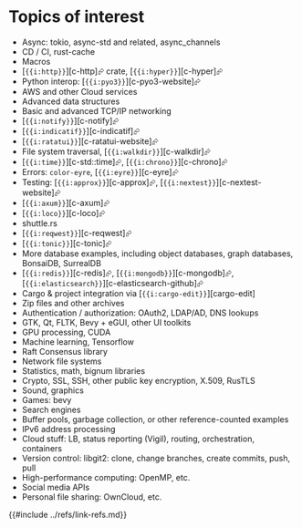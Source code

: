 # Topics of interest

- Async: tokio, async-std and related, async_channels
- CD / CI, rust-cache
- Macros
- [`{{i:http}}`][c-http]⮳ crate, [`{{i:hyper}}`][c-hyper]⮳
- Python interop: [`{{i:pyo3}}`][c-pyo3-website]⮳
- AWS and other Cloud services
- Advanced data structures
- Basic and advanced TCP/IP networking
- [`{{i:notify}}`][c-notify]⮳
- [`{{i:indicatif}}`][c-indicatif]⮳
- [`{{i:ratatui}}`][c-ratatui-website]⮳
- File system traversal, [`{{i:walkdir}}`][c-walkdir]⮳
- [`{{i:time}}`][c-std::time]⮳, [`{{i:chrono}}`][c-chrono]⮳
- Errors: `color-eyre`, [`{{i:eyre}}`][c-eyre]⮳
- Testing: [`{{i:approx}}`][c-approx]⮳, [`{{i:nextest}}`][c-nextest-website]⮳
- [`{{i:axum}}`][c-axum]⮳
- [`{{i:loco}}`][c-loco]⮳
- shuttle.rs
- [`{{i:reqwest}}`][c-reqwest]⮳
- [`{{i:tonic}}`][c-tonic]⮳
- More database examples, including object databases, graph databases, BonsaiDB, SurrealDB
- [`{{i:redis}}`][c-redis]⮳, [`{{i:mongodb}}`][c-mongodb]⮳, [`{{i:elasticsearch}}`][c-elasticsearch-github]⮳
- Cargo & project integration via [`{{i:cargo-edit}}`][cargo-edit]
- Zip files and other archives
- Authentication / authorization: OAuth2, LDAP/AD, DNS lookups
- GTK, Qt, FLTK, Bevy + eGUI, other UI toolkits
- GPU processing, CUDA
- Machine learning, Tensorflow
- Raft Consensus library
- Network file systems
- Statistics, math, bignum libraries
- Crypto, SSL, SSH, other public key encryption, X.509, RusTLS
- Sound, graphics
- Games: bevy
- Search engines
- Buffer pools, garbage collection, or other reference-counted examples
- IPv6 address processing
- Cloud stuff: LB, status reporting (Vigil), routing, orchestration, containers
- Version control: libgit2: clone, change branches, create commits, push, pull
- High-performance computing: OpenMP, etc.
- Social media APIs
- Personal file sharing: OwnCloud, etc.

{{#include ../refs/link-refs.md}}

